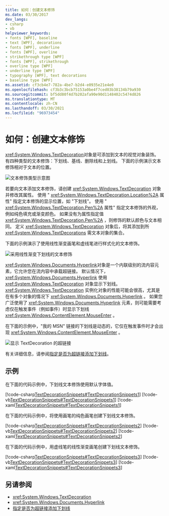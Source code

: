 ```yaml
---
title: 如何：创建文本修饰
ms.date: 03/30/2017
dev_langs:
- csharp
- vb
helpviewer_keywords:
- fonts [WPF], baseline
- text [WPF], decorations
- fonts [WPF], underline
- fonts [WPF], overline
- strikethrough type [WPF]
- fonts [WPF], strikethrough
- overline type [WPF]
- underline type [WPF]
- typography [WPF], text decorations
- baseline type [WPF]
ms.assetid: cf3cb4e7-782a-4be7-b2d4-e0935e21e4e0
ms.openlocfilehash: cf3b3c3bcb75153a0be4f7ced03b38134b79a930
ms.sourcegitcommit: bf5dd80f4d7b202afa90e90d1148402c5474d826
ms.translationtype: MT
ms.contentlocale: zh-CN
ms.lasthandoff: 03/30/2021
ms.locfileid: "96973454"
---
```

# <a name="how-to-create-a-text-decoration"></a>如何：创建文本修饰
<xref:System.Windows.TextDecoration>对象是可添加到文本的视觉对象装饰。 有四种类型的文本修饰：下划线、基线、删除线和上划线。 下面的示例演示文本修饰相对于文本的位置。  
  
 ![文本修饰类型示意图](./media/how-to-create-a-text-decoration/text-decoration-types.gif)  
  
 若要向文本添加文本修饰，请创建 <xref:System.Windows.TextDecoration> 对象并修改其属性。 使用 " <xref:System.Windows.TextDecoration.Location%2A> 属性" 指定文本修饰的显示位置，如 "下划线"。 使用 " <xref:System.Windows.TextDecoration.Pen%2A> 属性" 指定文本修饰的外观，例如纯色填充或渐变颜色。 如果没有为属性指定值 <xref:System.Windows.TextDecoration.Pen%2A> ，则修饰的默认颜色与文本相同。 定义 <xref:System.Windows.TextDecoration> 对象后，将其添加到所 <xref:System.Windows.TextDecorations> 需文本对象的集合。  
  
 下面的示例演示了使用线性渐变画笔和虚线笔进行样式化的文本修饰。  
  
 ![采用线性渐变下划线的文本修饰](./media/how-to-create-a-text-decoration/text-decoration-gradient.png)  
  
 <xref:System.Windows.Documents.Hyperlink>对象是一个内联级别的流内容元素，它允许您在流内容中承载超链接。 默认情况下， <xref:System.Windows.Documents.Hyperlink> 使用 <xref:System.Windows.TextDecoration> 对象显示下划线。 <xref:System.Windows.TextDecoration> 实例化对象的性能可能会很高，尤其是在有多个对象的情况下 <xref:System.Windows.Documents.Hyperlink> 。 如果您广泛使用了 <xref:System.Windows.Documents.Hyperlink> 元素，则可能需要考虑仅在触发事件（例如事件）时显示下划线 <xref:System.Windows.ContentElement.MouseEnter> 。  
  
 在下面的示例中，"我的 MSN" 链接的下划线是动态的，它仅在触发事件时才会出现 <xref:System.Windows.ContentElement.MouseEnter> 。  
  
 ![显示 TextDecoration 的超链接](./media/how-to-create-a-text-decoration/text-decorations-hyperlinks.png)  

 有关详细信息，请参阅[指定是否为超链接添加下划线](how-to-specify-whether-a-hyperlink-is-underlined.md)。  
  
## <a name="example"></a>示例  
 在下面的代码示例中，下划线文本修饰使用默认字体值。  
  
 [!code-csharp[TextDecorationSnippets#TextDecorationSnippets1](~/samples/snippets/csharp/VS_Snippets_Wpf/TextDecorationSnippets/CSharp/Window1.xaml.cs#textdecorationsnippets1)]
 [!code-vb[TextDecorationSnippets#TextDecorationSnippets1](~/samples/snippets/visualbasic/VS_Snippets_Wpf/TextDecorationSnippets/visualbasic/window1.xaml.vb#textdecorationsnippets1)]
 [!code-xaml[TextDecorationSnippets#TextDecorationSnippets1](~/samples/snippets/csharp/VS_Snippets_Wpf/TextDecorationSnippets/CSharp/Window1.xaml#textdecorationsnippets1)]  
  
 在下面的代码示例中，将使用画笔的纯色画笔创建下划线文本修饰。  
  
 [!code-csharp[TextDecorationSnippets#TextDecorationSnippets2](~/samples/snippets/csharp/VS_Snippets_Wpf/TextDecorationSnippets/CSharp/Window1.xaml.cs#textdecorationsnippets2)]
 [!code-vb[TextDecorationSnippets#TextDecorationSnippets2](~/samples/snippets/visualbasic/VS_Snippets_Wpf/TextDecorationSnippets/visualbasic/window1.xaml.vb#textdecorationsnippets2)]
 [!code-xaml[TextDecorationSnippets#TextDecorationSnippets2](~/samples/snippets/csharp/VS_Snippets_Wpf/TextDecorationSnippets/CSharp/Window1.xaml#textdecorationsnippets2)]  
  
 在下面的代码示例中，用虚线笔的线性渐变画笔创建下划线文本修饰。  
  
 [!code-csharp[TextDecorationSnippets#TextDecorationSnippets3](~/samples/snippets/csharp/VS_Snippets_Wpf/TextDecorationSnippets/CSharp/Window1.xaml.cs#textdecorationsnippets3)]
 [!code-vb[TextDecorationSnippets#TextDecorationSnippets3](~/samples/snippets/visualbasic/VS_Snippets_Wpf/TextDecorationSnippets/visualbasic/window1.xaml.vb#textdecorationsnippets3)]
 [!code-xaml[TextDecorationSnippets#TextDecorationSnippets3](~/samples/snippets/csharp/VS_Snippets_Wpf/TextDecorationSnippets/CSharp/Window1.xaml#textdecorationsnippets3)]  
  
## <a name="see-also"></a>另请参阅

- <xref:System.Windows.TextDecoration>
- <xref:System.Windows.Documents.Hyperlink>
- [指定是否为超链接添加下划线](how-to-specify-whether-a-hyperlink-is-underlined.md)
